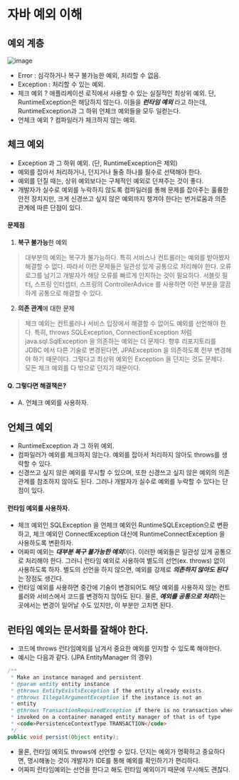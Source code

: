 # 자바 예외 이해

## 예외 계층
![image](https://github.com/SMJin/Spring_db/assets/32761189/bb6609b8-c0df-4fd6-bb12-5a2607dd5b3f)
- Error : 심각하거나 복구 불가능한 예외, 처리할 수 없음.
- Exception : 처리할 수 있는 예외.
- 체크 예외 ? 애플리케이션 로직에서 사용할 수 있는 실질적인 최상위 예외. 단, RuntimeException은 해당하지 않는다. 이들을 ***런타임 예외*** 라고 하는데, RuntimeException과 그 하위 언체크 예외들을 모두 일컫는다.
- 언체크 예외 ? 컴파일러가 체크하지 않는 예외.

## 체크 예외
- Exception 과 그 하위 예외. (단, RuntimeException은 제외)
- 예외를 잡아서 처리하거나, 던지거나 둘중 하나를 필수로 선택해야 한다.
- 예외를 던질 때는, 상위 예외보다는 구체적인 예외로 던져주는 것이 좋다.
- 개발자가 실수로 예외를 누락하지 않도록 컴파일러를 통해 문제를 잡아주는 훌륭한 안전 장치지만, 크게 신경쓰고 싶지 않은 예외까지 챙겨야 한다는 번거로움과 의존관계에 따른 단점이 있다.
#### 문제점
1. **복구 불가능**한 예외
> 대부분의 예외는 복구가 불가능하다. 특히 서비스나 컨트롤러는 예외를 받아봤자 해결할 수 없다. 따라서 이런 문제들은 일관성 있게 공통으로 처리해야 한다. 오류 로그를 남기고 개발자가 해당 오류를 빠르게 인지하는 것이 필요하다. 서블릿 필터, 스프링 인터셉터, 스프링의 ControllerAdvice 를 사용하면 이런 부분을 깔끔하게 공통으로 해결할 수 있다.
2. **의존 관계**에 대한 문제
> 체크 예외는 컨트롤러나 서비스 입장에서 해결할 수 없어도 예외를 선언해야 한다. 특히, throws SQLException, ConnectionException 처럼 java.sql.SqlException 을 의존하는 예외는 더 문제다. 향후 리포지토리를 JDBC 에서 다른 기술로 변경된다면, JPAException 을 의존하도록 전부 변경해야 하기 때문이다. 그렇다고 최상위 예외인 Exception 을 던지는 것도 문제다. 모든 체크 예외를 다 밖으로 던지기 때문이다.
#### Q. 그렇다면 해결책은?
- A. 언체크 예외를 사용하자.

## 언체크 예외
- RuntimeException 과 그 하위 예외.
- 컴파일러가 예외를 체크하지 않는다. 예외를 잡아서 처리하지 않아도 throws를 생략할 수 있다.
- 신경쓰고 싶지 않은 예외를 무시할 수 있으며, 또한 신경쓰고 싶지 않은 예외의 의존관계를 참조하지 않아도 된다. 그러나 개발자가 실수로 예외를 누락할 수 있다는 단점이 있다.
#### 런타임 예외를 사용하자.
- 체크 예외인 SQLException 을 언체크 예외인 RuntimeSQLException으로 변환하고, 체크 예외인 ConnectException 대신에 RuntimeConnectException 을 사용하도록 변환하자.
- 어짜피 예외는 ***대부분 복구 불가능한 예외***이다. 이러한 예외들은 일관성 있게 공통으로 처리해야 한다. 그러니 런타임 예외로 사용하여 별도의 선언(ex. throws) 없이 사용하도록 하자. 별도의 선언을 하지 않으면, 예외를 강제로 ***의존하지 않아도 된다***는 장점도 생긴다.
- 런타임 예외를 사용하면 중간에 기술이 변경되어도 해당 예외를 사용하지 않는 컨트롤러와 서비스에서 코드를 변경하지 않아도 된다. 물론, ***예외를 공통으로 처리***하는 곳에서는 변경이 일어날 수도 있지만, 이 부분만 고치면 된다.

## 런타임 예외는 문서화를 잘해야 한다.
- 코드에 throws 런타임예외를 남겨서 중요한 예외를 인지할 수 있도록 해야한다.
- 예시는 다음과 같다. (JPA EntityManager 의 경우)
```java
/**
 * Make an instance managed and persistent.
 * @param entity entity instance
 * @throws EntityExistsException if the entity already exists.
 * @throws IllegalArgumentException if the instance is not an
 * entity
 * @throws TransactionRequiredException if there is no transaction when
 * invoked on a container-managed entity manager of that is of type
 * <code>PersistenceContextType.TRANSACTION</code>
 */
public void persist(Object entity);
```
- 물론, 런타임 예외도 throws에 선언할 수 있다. 던지는 예외가 명확하고 중요하다면, 명시해놓는 것이 개발자가 IDE를 통해 예외를 확인하기가 편리하다.
- 어짜피 런타임예외는 선언을 한다고 해도 런타임 예외이기 때문에 무시해도 괜찮다.
